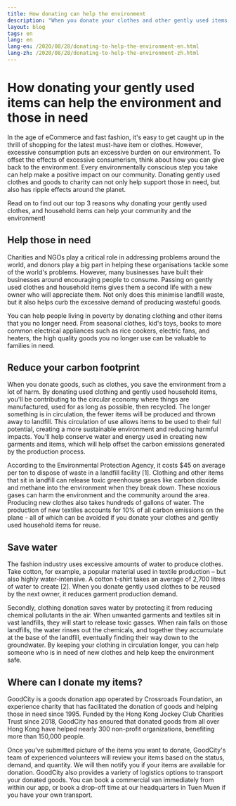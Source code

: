 ```yaml
---
title: How donating can help the environment
description: "When you donate your clothes and other gently used items, you are not only helping those in need but also saving the environment. Read more."
layout: blog
tags: en
lang: en
lang-en: /2020/08/28/donating-to-help-the-environment-en.html
lang-zh: /2020/08/28/donating-to-help-the-environment-zh.html
---
```


# How donating your gently used items can help the environment and those in need

In the age of eCommerce and fast fashion, it's easy to get caught up in the thrill of shopping for the latest must-have item or clothes. However, excessive consumption puts an excessive burden on our environment. To offset the effects of excessive consumerism, think about how you can give back to the environment. Every environmentally conscious step you take can help make a positive impact on our community. Donating gently used clothes and goods to charity can not only help support those in need, but also has ripple effects around the planet. 

Read on to find out our top 3 reasons why donating your gently used clothes, and household items can help your community and the environment!

## Help those in need 

Charities and NGOs play a critical role in addressing problems around the world, and donors play a big part in helping these organisations tackle some of the world's problems. However, many businesses have built their businesses around encouraging people to consume. Passing on gently used clothes and household items gives them a second life with a new owner who will appreciate them. Not only does this minimise landfill waste, but it also helps curb the excessive demand of producing wasteful goods.

You can help people living in poverty by donating clothing and other items that you no longer need. From seasonal clothes, kid's toys, books to more common electrical appliances such as rice cookers, electric fans, and heaters, the high quality goods you no longer use can be valuable to families in need.

## Reduce your carbon footprint

When you donate goods, such as clothes, you save the environment from a lot of harm. By donating used clothing and gently used household items, you'll be contributing to the circular economy where things are manufactured, used for as long as possible, then recycled. The longer something is in circulation, the fewer items will be produced and thrown away to landfill. This circulation of use allows items to be used to their full potential, creating a more sustainable environment and reducing harmful impacts. You'll help conserve water and energy used in creating new garments and items, which will help offset the carbon emissions generated by the production process.

According to the Environmental Protection Agency, it costs $45 on average per ton to dispose of waste in a landfill facility [1]. Clothing and other items that sit in landfill can release toxic greenhouse gases like carbon dioxide and methane into the environment when they break down. These noxious gases can harm the environment and the community around the area.  Producing new clothes also takes hundreds of gallons of water. The production of new textiles accounts for 10% of all carbon emissions on the plane - all of which can be avoided if you donate your clothes and gently used household items for reuse.

## Save water 

The fashion industry uses excessive amounts of water to produce clothes. Take cotton, for example, a popular material used in textile production – but also highly water-intensive. A cotton t-shirt takes an average of 2,700 litres of water to create [2]. When you donate gently used clothes to be reused by the next owner, it reduces garment production demand. 

Secondly, clothing donation saves water by protecting it from reducing chemical pollutants in the air. When unwanted garments and textiles sit in vast landfills, they will start to release toxic gasses. When rain falls on those landfills, the water rinses out the chemicals, and together they accumulate at the base of the landfill, eventually finding their way down to the groundwater. By keeping your clothing in circulation longer, you can help someone who is in need of new clothes and help keep the environment safe.

## Where can I donate my items?

GoodCity is a goods donation app operated by Crossroads Foundation, an experience charity that has facilitated the donation of goods and helping those in need since 1995. Funded by the Hong Kong Jockey Club Charities Trust since 2018, GoodCity has ensured that donated goods from all over Hong Kong have helped nearly 300 non-profit organizations, benefiting more than 150,000 people. 

Once you've submitted picture of the items you want to donate, GoodCity's team of experienced volunteers will review your items based on the status, demand, and quantity. We will then notify you if your items are available for donation. GoodCity also provides a variety of logistics options to transport your donated goods. You can book a commercial van immediately from within our app, or book a drop-off time at our headquarters in Tuen Muen if you have your own transport.
